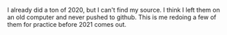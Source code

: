I already did a ton of 2020, but I can't find my source. I think I left them on an old computer
and never pushed to github. This is me redoing a few of them for practice before 2021 comes out.
